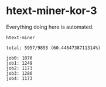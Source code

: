 # htext-miner-kor-3

Everything doing here is automated.

```
htext-miner

total: 5957/9855 (60.4464738711314%)

job0: 1076
job1: 1249
job2: 1173
job3: 1286
job4: 1173
```